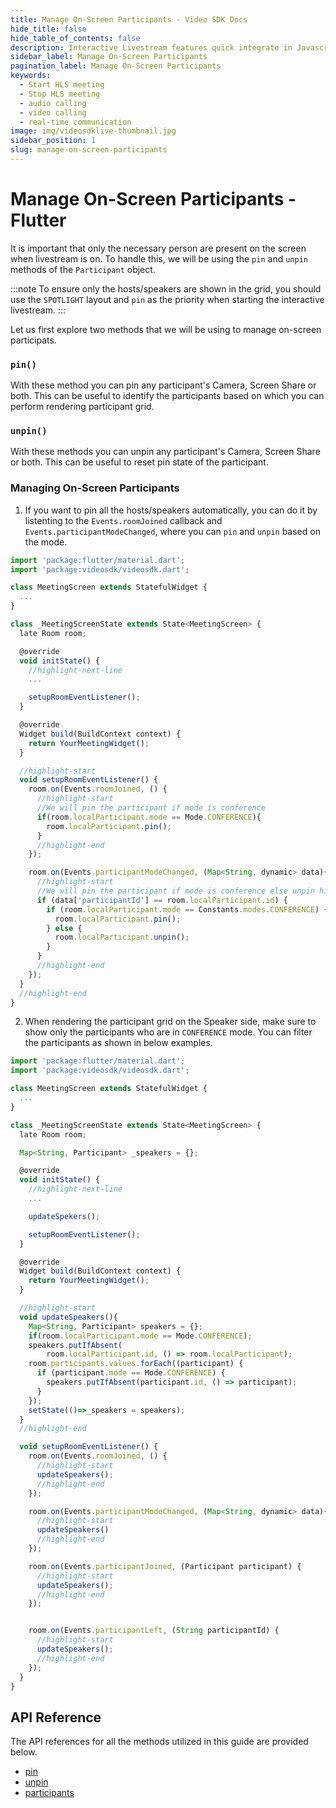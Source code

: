 ```yaml
---
title: Manage On-Screen Participants - Video SDK Docs
hide_title: false
hide_table_of_contents: false
description: Interactive Livestream features quick integrate in Javascript, React JS, Android, IOS, React Native, Flutter with Video SDK to add live video & audio conferencing to your applications.
sidebar_label: Manage On-Screen Participants
pagination_label: Manage On-Screen Participants
keywords:
  - Start HLS meeting
  - Stop HLS meeting
  - audio calling
  - video calling
  - real-time communication
image: img/videosdklive-thumbnail.jpg
sidebar_position: 1
slug: manage-on-screen-participants
---
```


# Manage On-Screen Participants - Flutter

It is important that only the necessary person are present on the screen when livestream is on. To handle this, we will be using the `pin` and `unpin` methods of the `Participant` object.

:::note
To ensure only the hosts/speakers are shown in the grid, you should use the `SPOTLIGHT` layout and `pin` as the priority when starting the interactive livestream.
:::

Let us first explore two methods that we will be using to manage on-screen participats.

### `pin()`

With these method you can pin any participant's Camera, Screen Share or both. This can be useful to identify the participants based on which you can perform rendering participant grid.

### `unpin()`

With these methods you can unpin any participant's Camera, Screen Share or both. This can be useful to reset pin state of the participant.

### Managing On-Screen Participants

1. If you want to pin all the hosts/speakers automatically, you can do it by listenting to the `Events.roomJoined` callback and `Events.participantModeChanged`, where you can `pin` and `unpin` based on the mode.

```js
import 'package:flutter/material.dart';
import 'package:videosdk/videosdk.dart';

class MeetingScreen extends StatefulWidget {
  ...
}

class _MeetingScreenState extends State<MeetingScreen> {
  late Room room;

  @override
  void initState() {
    //highlight-next-line
    ...

    setupRoomEventListener();
  }

  @override
  Widget build(BuildContext context) {
    return YourMeetingWidget();
  }

  //highlight-start
  void setupRoomEventListener() {
    room.on(Events.roomJoined, () {
      //highlight-start
      //We will pin the participant if mode is conference
      if(room.localParticipant.mode == Mode.CONFERENCE){
        room.localParticipant.pin();
      }
      //highlight-end
    });

    room.on(Events.participantModeChanged, (Map<String, dynamic> data){
      //highlight-start
      //We will pin the participant if mode is conference else unpin him
      if (data['participantId'] == room.localParticipant.id) {
        if (room.localParticipant.mode == Constants.modes.CONFERENCE) {
          room.localParticipant.pin();
        } else {
          room.localParticipant.unpin();
        }
      }
      //highlight-end
    });
  }
  //highlight-end
}
```

2. When rendering the participant grid on the Speaker side, make sure to show only the participants who are in `CONFERENCE` mode. You can filter the participants as shown in below examples.

```js
import 'package:flutter/material.dart';
import 'package:videosdk/videosdk.dart';

class MeetingScreen extends StatefulWidget {
  ...
}

class _MeetingScreenState extends State<MeetingScreen> {
  late Room room;

  Map<String, Participant> _speakers = {};

  @override
  void initState() {
    //highlight-next-line
    ...

    updateSpekers();

    setupRoomEventListener();
  }

  @override
  Widget build(BuildContext context) {
    return YourMeetingWidget();
  }

  //highlight-start
  void updateSpeakers(){
    Map<String, Participant> speakers = {};
    if(room.localParticipant.mode == Mode.CONFERENCE);
    speakers.putIfAbsent(
        room.localParticipant.id, () => room.localParticipant);
    room.participants.values.forEach((participant) {
      if (participant.mode == Mode.CONFERENCE) {
        speakers.putIfAbsent(participant.id, () => participant);
      }
    });
    setState(()=>_speakers = speakers);
  }
  //highlight-end

  void setupRoomEventListener() {
    room.on(Events.roomJoined, () {
      //highlight-start
      updateSpeakers();
      //highlight-end
    });

    room.on(Events.participantModeChanged, (Map<String, dynamic> data){
      //highlight-start
      updateSpeakers()
      //highlight-end
    });

    room.on(Events.participantJoined, (Participant participant) {
      //highlight-start
      updateSpeakers();
      //highlight-end
    });


    room.on(Events.participantLeft, (String participantId) {
      //highlight-start
      updateSpeakers();
      //highlight-end
    });
  }
}
```

## API Reference

The API references for all the methods utilized in this guide are provided below.

- [pin](/flutter/api/sdk-reference/participant-class/methods#pin)
- [unpin](/flutter/api/sdk-reference/participant-class/methods#unpin)
- [participants](/flutter/api/sdk-reference/room-class/properties#participants)
